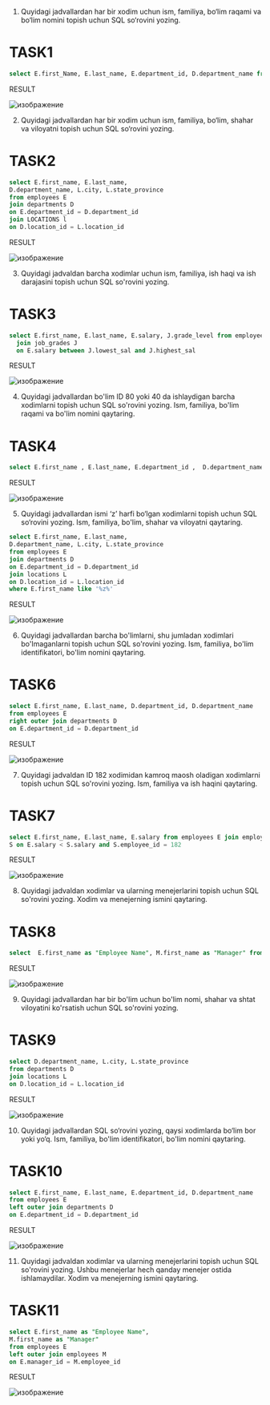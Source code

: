 1. Quyidagi jadvallardan har bir xodim uchun ism, familiya, bo‘lim raqami va bo‘lim nomini topish uchun SQL so‘rovini yozing.

# TASK1

```sql
select E.first_Name, E.last_name, E.department_id, D.department_name from employees E JOIN departments D On E.department_id = D.department_id
```

RESULT

![изображение](https://user-images.githubusercontent.com/122611579/221772188-52e680d3-2257-496c-9a2b-86a8718f5abe.png)

2. Quyidagi jadvallardan har bir xodim uchun ism, familiya, bo‘lim, shahar va viloyatni topish uchun SQL so‘rovini yozing.

# TASK2

```sql
select E.first_name, E.last_name,
D.department_name, L.city, L.state_province
from employees E
join departments D
on E.department_id = D.department_id
join LOCATIONS l
on D.location_id = L.location_id
```

RESULT

![изображение](https://user-images.githubusercontent.com/122611579/221774709-711d7ba2-46f4-4b6a-9598-5335c5111795.png)


3. Quyidagi jadvaldan barcha xodimlar uchun ism, familiya, ish haqi va ish darajasini topish uchun SQL so'rovini yozing.

# TASK3

```sql
select E.first_name, E.last_name, E.salary, J.grade_level from employees E
  join job_grades J
  on E.salary between J.lowest_sal and J.highest_sal
```

RESULT

![изображение](https://user-images.githubusercontent.com/122611579/221788016-a1426fef-04c9-446d-bc3a-74d2849bb6ec.png)


4. Quyidagi jadvallardan bo'lim ID 80 yoki 40 da ishlaydigan barcha xodimlarni topish uchun SQL so'rovini yozing. Ism, familiya, bo'lim raqami va bo'lim nomini qaytaring.


# TASK4

```sql
select E.first_name , E.last_name, E.department_id ,  D.department_name from  employees E join departments D on E.department_id = D.department_id and E.department_id IN (80 , 40) order by E.last_name;
```

RESULT

![изображение](https://user-images.githubusercontent.com/122611579/221802854-cde130b1-e004-4cbf-9744-655688c03b0e.png)


5. Quyidagi jadvallardan ismi ‘z’ harfi bo‘lgan xodimlarni topish uchun SQL so‘rovini yozing. Ism, familiya, bo'lim, shahar va viloyatni qaytaring.

```sql
select E.first_name, E.last_name,
D.department_name, L.city, L.state_province
from employees E
join departments D
on E.department_id = D.department_id
join locations L
on D.location_id = L.location_id
where E.first_name like '%z%'
```

RESULT

![изображение](https://user-images.githubusercontent.com/122611579/221815562-d475d74e-847f-4852-a141-2586f283b3ca.png)


6. Quyidagi jadvallardan barcha bo'limlarni, shu jumladan xodimlari bo'lmaganlarni topish uchun SQL so'rovini yozing. Ism, familiya, bo'lim identifikatori, bo'lim nomini qaytaring.

# TASK6

```sql
select E.first_name, E.last_name, D.department_id, D.department_name 
from employees E
right outer join departments D
on E.department_id = D.department_id
```

RESULT

![изображение](https://user-images.githubusercontent.com/122611579/221825675-4d72e3ee-6062-45f1-b94d-14a921187f4c.png)


7. Quyidagi jadvaldan ID 182 xodimidan kamroq maosh oladigan xodimlarni topish uchun SQL so'rovini yozing. Ism, familiya va ish haqini qaytaring.

# TASK7

```sql
select E.first_name, E.last_name, E.salary from employees E join employees 
S on E.salary < S.salary and S.employee_id = 182
```

RESULT

![изображение](https://user-images.githubusercontent.com/122611579/221833661-694fc03a-6621-4999-b357-a6d9acb5a0e7.png)


8. Quyidagi jadvaldan xodimlar va ularning menejerlarini topish uchun SQL so'rovini yozing. Xodim va menejerning ismini qaytaring.

# TASK8

```sql
select  E.first_name as "Employee Name", M.first_name as "Manager" from employees E join employees M on E.manager_id = M.employee_id;
```

RESULT

![изображение](https://user-images.githubusercontent.com/122611579/221838101-23391199-99cc-4c79-929a-d51b8171b47c.png)


9. Quyidagi jadvallardan har bir bo'lim uchun bo'lim nomi, shahar va shtat viloyatini ko'rsatish uchun SQL so'rovini yozing.

# TASK9

```sql
select D.department_name, L.city, L.state_province
from departments D
join locations L
on D.location_id = L.location_id
```


RESULT

![изображение](https://user-images.githubusercontent.com/122611579/222048989-b97c87ff-64b7-4a55-a631-3ac85eed1977.png)


10. Quyidagi jadvallardan SQL so‘rovini yozing, qaysi xodimlarda bo‘lim bor yoki yo‘q. Ism, familiya, bo'lim identifikatori, bo'lim nomini qaytaring.

# TASK10

```sql
select E.first_name, E.last_name, E.department_id, D.department_name
from employees E
left outer join departments D
on E.department_id = D.department_id
```

RESULT

![изображение](https://user-images.githubusercontent.com/122611579/222049701-9b787f7f-f391-44db-97c1-2902a538b6ff.png)


11. Quyidagi jadvaldan xodimlar va ularning menejerlarini topish uchun SQL so'rovini yozing. Ushbu menejerlar hech qanday menejer ostida ishlamaydilar. Xodim va menejerning ismini qaytaring.

# TASK11

```sql
select E.first_name as "Employee Name",
M.first_name as "Manager"
from employees E
left outer join employees M
on E.manager_id = M.employee_id
```

RESULT

![изображение](https://user-images.githubusercontent.com/122611579/222051722-11aa0915-264b-4bf2-8de4-f6d68877c6b3.png)
